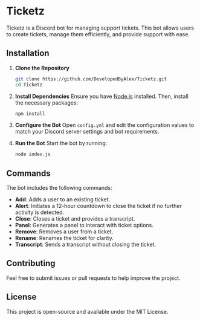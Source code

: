 
# Ticketz

Ticketz is a Discord bot for managing support tickets. This bot allows users to create tickets, manage them efficiently, and provide support with ease.

## Installation

1. **Clone the Repository**
   ```bash
   git clone https://github.com/DevelopedByAlex/Ticketz.git
   cd Ticketz
   ```

2. **Install Dependencies**
   Ensure you have [Node.js](https://nodejs.org/) installed. Then, install the necessary packages:
   ```bash
   npm install
   ```

3. **Configure the Bot**
   Open `config.yml` and edit the configuration values to match your Discord server settings and bot requirements.

4. **Run the Bot**
   Start the bot by running:
   ```bash
   node index.js
   ```

## Commands

The bot includes the following commands:
- **Add**: Adds a user to an existing ticket.
- **Alert**: Initiates a 12-hour countdown to close the ticket if no further activity is detected.
- **Close**: Closes a ticket and provides a transcript.
- **Panel**: Generates a panel to interact with ticket options.
- **Remove**: Removes a user from a ticket.
- **Rename**: Renames the ticket for clarity.
- **Transcript**: Sends a transcript without closing the ticket.

## Contributing

Feel free to submit issues or pull requests to help improve the project.

## License

This project is open-source and available under the MIT License.
